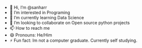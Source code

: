 - 👋 Hi, I’m @sanharr
- 👀 I’m interested in Programing
- 🌱 I’m currently learning Data Science
- 💞️ I’m looking to collaborate on Open source python projects
- 📫 How to reach me 
- 😄 Pronouns: He/Him
- ⚡ Fun fact: Im not a computer graduate. Currently self studying.

<!---
sanharr/sanharr is a ✨ special ✨ repository because its `README.md` (this file) appears on your GitHub profile.
You can click the Preview link to take a look at your changes.
--->
